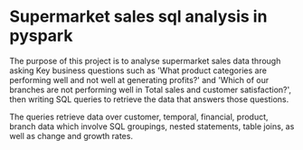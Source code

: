 # Supermarket sales sql analysis in pyspark
The purpose of this project is to analyse supermarket sales data through asking Key business questions such as 'What product categories are performing well and not well at generating profits?' and 'Which of our branches are not performing well in Total sales and customer satisfaction?', then writing SQL queries to retrieve the data that answers those questions.

The queries retrieve data over customer, temporal, financial, product, branch data which involve SQL groupings, nested statements, table joins, as well as change and growth rates.

